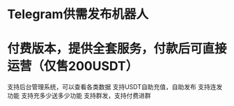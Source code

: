 # Telegram供需发布机器人
# 付费版本，提供全套服务，付款后可直接运营（仅售200USDT）
支持后台管理系统，可以查看各类数据
支持USDT自助充值，自助发布
支持连发功能
支持充多少送多少功能
支持群发，支持付费进群
